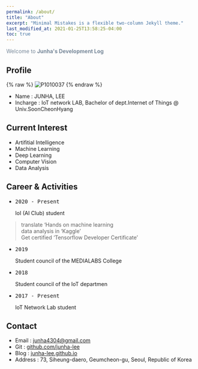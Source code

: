 ```yaml
---
permalink: /about/
title: "About"
excerpt: "Minimal Mistakes is a flexible two-column Jekyll theme."
last_modified_at: 2021-01-25T13:58:25-04:00
toc: true
---
```

<span style="color:lightslategray"> Welcome to **Junha's Development Log** </span>



## Profile
{% raw %} ![P1010037](../assets/images/about/P1010037.PNG) {% endraw %}

* Name : JUNHA, LEE<br/>
* Incharge : IoT network LAB, Bachelor of dept.Internet of Things @ Univ.SoonCheonHyang<br/>

## Current Interest
* Artifitial Intelligence<br/>
* Machine Learning<br/>
* Deep Learning<br/>
* Computer Vision<br/>
* Data Analysis<br/>

## Career & Activities
* <pre>2020 - Present</pre> IoI (AI Club) student<br/>
> translate ‘Hands on machine learning<br/>
> data analysis in ‘Kaggle’<br/>
> Get certified ‘Tensorflow Developer Certificate’<br/>

* <pre>2019</pre> Student council of the MEDIALABS College<br/>
* <pre>2018</pre> Student council of the IoT departmen<br/>
* <pre>2017 - Present</pre> IoT Network Lab student<br/>


## Contact
* Email : junha4304@gmail.com<br/>
* Git : [github.com/junha-lee](github.com/junha-lee)<br/>
* Blog : [junha-lee.github.io](junha-lee.github.io)<br/>
* Address : 73, Siheung-daero, Geumcheon-gu, Seoul, Republic of Korea<br/>

